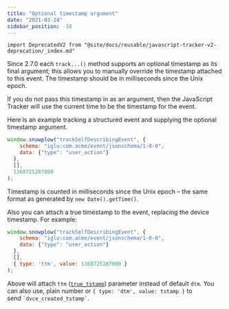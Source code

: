 ```yaml
---
title: "Optional timestamp argument"
date: "2021-03-24"
sidebar_position: -10
---
```


```mdx-code-block
import DeprecatedV2 from "@site/docs/reusable/javascript-tracker-v2-deprecation/_index.md"
```

<DeprecatedV2/>

Since 2.7.0 each `track...()` method supports an optional timestamp as its final argument; this allows you to manually override the timestamp attached to this event. The timestamp should be in milliseconds since the Unix epoch.

If you do not pass this timestamp in as an argument, then the JavaScript Tracker will use the current time to be the timestamp for the event.

Here is an example tracking a structured event and supplying the optional timestamp argument.

```javascript
window.snowplow("trackSelfDescribingEvent", {
    schema: "iglu:com.acme/event/jsonschema/1-0-0", 
    data: {"type": "user_action"}
  }, 
  [], 
  1368725287000
);
```

Timestamp is counted in milliseconds since the Unix epoch – the same format as generated by `new Date().getTime()`.

Also you can attach a true timestamp to the event, replacing the device timestamp. For example:

```javascript
window.snowplow("trackSelfDescribingEvent", {
    schema: "iglu:com.acme/event/jsonschema/1-0-0", 
    data: {"type": "user_action"}
  }, 
  [], 
  { type: 'ttm', value: 1368725287000 }
);
```

Above will attach `ttm` ([`true_tstamp`](/docs/understanding-your-pipeline/canonical-event/index.md#212_Date_time_fields)) parameter instead of default `dtm`. You can also use, plain number or `{ type: 'dtm', value: tstamp }` to send `` `dvce_created_tstamp` ``.
